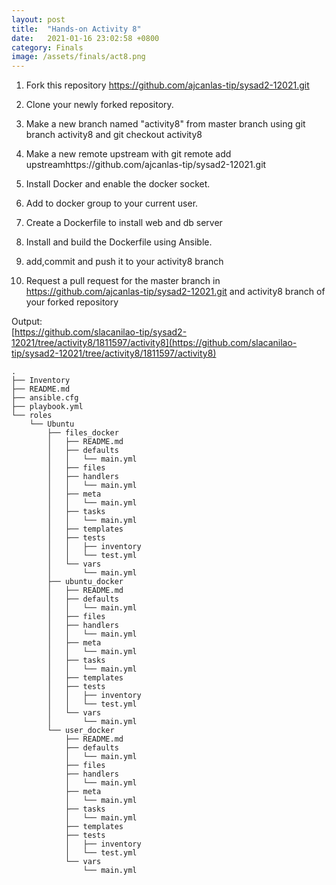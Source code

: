 ```yaml
---
layout: post
title:  "Hands-on Activity 8"
date:   2021-01-16 23:02:58 +0800
category: Finals
image: /assets/finals/act8.png
---
```

1. Fork this repository https://github.com/ajcanlas-tip/sysad2-12021.git

2. Clone your newly forked repository. 

3. Make a new branch named "activity8" from master branch using git branch activity8 and git checkout activity8

4. Make a new remote upstream with git remote add upstreamhttps://github.com/ajcanlas-tip/sysad2-12021.git

5. Install Docker and enable the docker socket.

6. Add to docker group to your current user.

7. Create a Dockerfile to install web and db server

8. Install and build the Dockerfile using Ansible.

9. add,commit and push it to your activity8 branch

10.  Request a pull request for the master branch in https://github.com/ajcanlas-tip/sysad2-12021.git  and activity8 branch of your forked repository

Output:  
[https://github.com/slacanilao-tip/sysad2-12021/tree/activity8/1811597/activity8](https://github.com/slacanilao-tip/sysad2-12021/tree/activity8/1811597/activity8)  
```
.  
├── Inventory  
├── README.md  
├── ansible.cfg  
├── playbook.yml  
└── roles  
    └── Ubuntu  
        ├── files_docker  
        │   ├── README.md  
        │   ├── defaults  
        │   │   └── main.yml  
        │   ├── files  
        │   ├── handlers  
        │   │   └── main.yml  
        │   ├── meta  
        │   │   └── main.yml  
        │   ├── tasks  
        │   │   └── main.yml  
        │   ├── templates  
        │   ├── tests  
        │   │   ├── inventory  
        │   │   └── test.yml  
        │   └── vars  
        │       └── main.yml  
        ├── ubuntu_docker  
        │   ├── README.md  
        │   ├── defaults  
        │   │   └── main.yml  
        │   ├── files  
        │   ├── handlers  
        │   │   └── main.yml  
        │   ├── meta  
        │   │   └── main.yml  
        │   ├── tasks  
        │   │   └── main.yml  
        │   ├── templates  
        │   ├── tests  
        │   │   ├── inventory  
        │   │   └── test.yml  
        │   └── vars  
        │       └── main.yml  
        └── user_docker  
            ├── README.md  
            ├── defaults  
            │   └── main.yml  
            ├── files  
            ├── handlers  
            │   └── main.yml  
            ├── meta  
            │   └── main.yml  
            ├── tasks  
            │   └── main.yml  
            ├── templates  
            ├── tests  
            │   ├── inventory  
            │   └── test.yml  
            └── vars  
                └── main.yml  
```